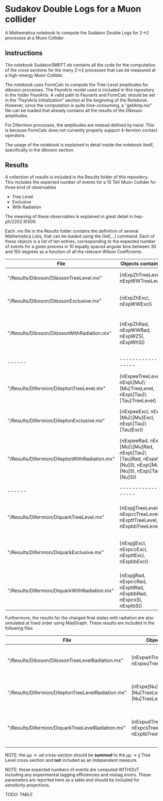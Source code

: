 # Sudakov Double Logs for a Muon collider

A Mathematica notebook to compute the Sudakov Double Logs for 2->2 processes at a Muon Collider.

## Instructions

The notebook SudakovSMEFT.nb contains all the code for the computation of the cross sections for the many 2->2 processes that can be measured at a high-energy Muon Collider.

The notebook uses FormCalc to compute the Tree-Level amplitudes for diboson processes. The FeynArts model used is included in this repository in the folder FeynArts.
A valid path to Feynarts and FormCalc should be set in the "FeynArts Initialization" section at the beginning of the Notebook.
However, since the computation is quite time-consuming, a "getAmp.mx" file can be loaded that already contains all the results of the Diboson amplitudes.

For Difermion processes, the amplitudes are instead defined by hand. This is because FormCalc does not currently properly support 4-fermion contact operators.

The usage of the notebook is explained in detail inside the notebook itself, specifically in the diboson section.

## Results

A collection of results is included in the Results folder of this repository. This includes the expected number of events for a 10 TeV Muon Collider for three kind of observables
- Tree Level
- Exclusive
- With Radiation

The meaning of these observables is explained in great detail in hep-ph/2202.10509.

Each .mx file in the Results folder contains the definition of several Mathematica Lists, that can be loaded using the Get[...] command.
Each of these objects is a list of ten entries, corresponding to the expected number of events for a given process in 10 equally spaced angular bins between 30 and 150 degrees as a function of all the relevant Wilson Coefficients.

| File | Objects contained | Explanations |
|------|-------------------|-------------------|
|"/Results/Diboson/DibosonTreeLevel.mx"| {nExpZhTreeLevel, nExpWWTreeLevel} | $\mu\mu\to Zh$ and $\mu\mu\to WW$ at Tree Level |
|"/Results/Diboson/DibosonExclusive.mx"| {nExpZhExcl, nExpWWExcl} | $\mu\mu\to Zh$ and $\mu\mu\to WW$ at Exclusive Level |
|"/Results/Diboson/DibosonWithRadiation.mx"| {nExpZhRad, nExpWWRad, nExpWZSI, nExpWhSI} | $\mu\mu\to Zh$, $\mu\mu\to WW$, $\mu\mu\to WZ$ and $\mu\mu\to Wh$ With Radiation |
|------|-------------------|-------------------|
|"/Results/Difermion/DileptonTreeLevel.mx"| {nExpeeTreeLevel, nExp\\[Mu]\\[Mu]TreeLevel, nExp\\[Tau]\\[Tau]TreeLevel} | $\mu\mu\to ee$, $\mu\mu\to \mu\mu$ and $\mu\mu\to \tau\tau$ at Tree Level |
|"/Results/Difermion/DileptonExclusive.mx"| {nExpeeExcl, nExp\\[Mu]\\[Mu]Excl, nExp\\[Tau]\\[Tau]Excl} | $\mu\mu\to ee$, $\mu\mu\to \mu\mu$ and $\mu\mu\to \tau\tau$ at Exclusive Level |
|"/Results/Difermion/DileptonWithRadiation.mx"| {nExpeeRad, nExp\\[Mu]\\[Mu]Rad, nExp\\[Tau]\\[Tau]Rad, nExpe\\[Nu]SI, nExp\\[Mu]\\[Nu]SI, nExp\\[Tau]\\[Nu]SI} | $\mu\mu\to ee$, $\mu\mu\to \mu\mu$ , $\mu\mu\to \tau\tau$, $\mu\mu\to \nu e$, $\mu\mu\to \nu\mu$ and $\mu\mu\to \nu\tau$ With Radiation |
|------|-------------------|-------------------|
|"/Results/Difermion/DiquarkTreeLevel.mx"| {nExpjjTreeLevel, nExpccTreeLevel, nExpttTreeLevel, nExpbbTreeLevel} | $\mu\mu\to jj$, $\mu\mu\to cc$ , $\mu\mu\to tt$ and $\mu\mu\to bb$ at Tree Level |
|"/Results/Difermion/DiquarkExclusive.mx"| {nExpjjExcl, nExpccExcl, nExpttExcl, nExpbbExcl} | $\mu\mu\to jj$, $\mu\mu\to cc$ , $\mu\mu\to tt$ and $\mu\mu\to bb$ at Exclusive Level |
|"/Results/Difermion/DiquarkWithRadiation.mx"| {nExpjjRad, nExpccRad, nExpttRad, nExpbbRad, nExpcsSI, nExptbSI} | $\mu\mu\to jj$, $\mu\mu\to cc$ , $\mu\mu\to tt$, $\mu\mu\to bb$, $\mu\mu\to cj$ and $\mu\mu\to tb$ With Radiation |

Furthermore, the results for the charged final states with radiation are also simulated at fixed order using MadGraph. These results are included in the following files

| File | Objects contained | Explanations |
|------|-------------------|-------------------|
|"/Results/Diboson/DibosonTreeLevelRadiation.mx"| {nExpwhTreeLevel, nExpwzTreeLevel} | $\mu\mu\to Wh$ and $\mu\mu\to WZ$ with Ratiation at fixed order |
|"/Results/Difermion/DileptonTreeLevelRadiation.mx"| {nExpe\[Nu]TreeLevel,nExp\[Mu]\[Nu]TreeLevel, nExp\[Tau]\[Nu]TreeLevel} | $\mu\mu\to e\nu$, $\mu\mu\to \mu\nu$ and $\mu\mu\to \tau\nu$ with Ratiation at fixed order |
|"/Results/Difermion/DiquarkTreeLevelRadiation.mx"| {nExpudTreeLevel, nExpcsTreeLevel, nExptbTreeLevel} | $\mu\mu\to ud$, $\mu\mu\to cs$ , $\mu\mu\to tb$ and $\mu\mu\to bb$ with Ratiation at fixed order |

NOTE: the $\mu\mu\to ud$ cross-section should be **summed** to the $\mu\mu\to jj$ Tree Level cross-section and **not** included as an independent measure. 

NOTE: these expected numbers of events are computed WITHOUT including any experimental tagging efficiencies and mistag errors. These parameters are reported here as a table and should be included for sensitivity projections.

TODO: TABLE


















